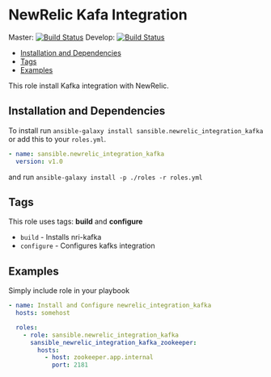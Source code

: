# NewRelic Kafa Integration

Master: [![Build Status](https://travis-ci.org/sansible/newrelic_integration_kafka.svg?branch=master)](https://travis-ci.org/sansible/newrelic_integration_kafka)
Develop: [![Build Status](https://travis-ci.org/sansible/newrelic_integration_kafka.svg?branch=develop)](https://travis-ci.org/sansible/newrelic_integration_kafka)

* [Installation and Dependencies](#installation-and-dependencies)
* [Tags](#tags)
* [Examples](#examples)

This role install Kafka integration with NewRelic.


## Installation and Dependencies

To install run `ansible-galaxy install sansible.newrelic_integration_kafka` or add this to your
`roles.yml`.

```YAML
- name: sansible.newrelic_integration_kafka
  version: v1.0
```

and run `ansible-galaxy install -p ./roles -r roles.yml`


## Tags

This role uses tags: **build** and **configure**

* `build` - Installs nri-kafka
* `configure` - Configures kafks integration


## Examples

Simply include role in your playbook

```YAML
- name: Install and Configure newrelic_integration_kafka
  hosts: somehost

  roles:
    - role: sansible.newrelic_integration_kafka
      sansible_newrelic_integration_kafka_zookeeper:
        hosts:
          - host: zookeeper.app.internal
            port: 2181
```
